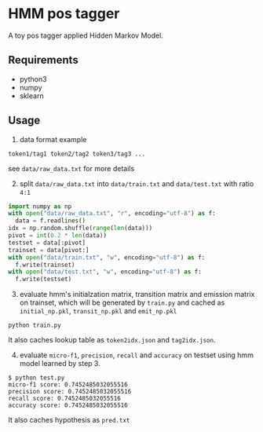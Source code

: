 # HMM pos tagger

A toy pos tagger applied Hidden Markov Model.

## Requirements

- python3
- numpy
- sklearn

## Usage

1. data format example

```
token1/tag1 token2/tag2 token3/tag3 ...
```

see `data/raw_data.txt` for more details

2. split `data/raw_data.txt` into `data/train.txt` and `data/test.txt` with ratio `4:1`

```python
import numpy as np
with open("data/raw_data.txt", "r", encoding="utf-8") as f:
  data = f.readlines()
idx = np.random.shuffle(range(len(data)))
pivot = int(0.2 * len(data))
testset = data[:pivot]
trainset = data[pivot:]
with open("data/train.txt", "w", encoding="utf-8") as f:
  f.write(trainset)
with open("data/test.txt", "w", encoding="utf-8") as f:
  f.write(testset)
```

3. evaluate hmm's initialzation matrix, transition matrix and emission matrix on trainset, which will be generated by `train.py` and cached as `initial_np.pkl`, `transit_np.pkl` and `emit_np.pkl`

```
python train.py
```

It also caches lookup table as `token2idx.json` and `tag2idx.json`.

4. evaluate `micro-f1`, `precision`, `recall` and `accuracy` on testset using hmm model learned by step 3.

```
$ python test.py
micro-f1 score: 0.7452485032055516
precision score: 0.7452485032055516
recall score: 0.7452485032055516
accuracy score: 0.7452485032055516
```

It also caches hypothesis as `pred.txt`